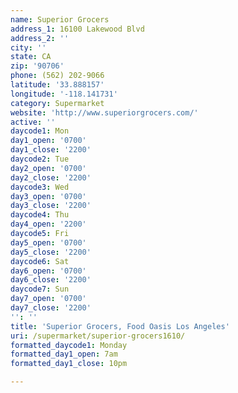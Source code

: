 ```yaml
---
name: Superior Grocers
address_1: 16100 Lakewood Blvd
address_2: ''
city: ''
state: CA
zip: '90706'
phone: (562) 202-9066
latitude: '33.888157'
longitude: '-118.141731'
category: Supermarket
website: 'http://www.superiorgrocers.com/'
active: ''
daycode1: Mon
day1_open: '0700'
day1_close: '2200'
daycode2: Tue
day2_open: '0700'
day2_close: '2200'
daycode3: Wed
day3_open: '0700'
day3_close: '2200'
daycode4: Thu
day4_open: '2200'
daycode5: Fri
day5_open: '0700'
day5_close: '2200'
daycode6: Sat
day6_open: '0700'
day6_close: '2200'
daycode7: Sun
day7_open: '0700'
day7_close: '2200'
'': ''
title: 'Superior Grocers, Food Oasis Los Angeles'
uri: /supermarket/superior-grocers1610/
formatted_daycode1: Monday
formatted_day1_open: 7am
formatted_day1_close: 10pm

---
```

